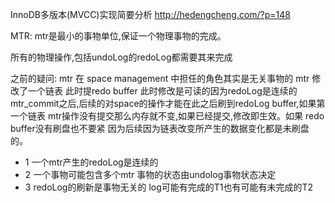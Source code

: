 InnoDB多版本(MVCC)实现简要分析
http://hedengcheng.com/?p=148

MTR:
mtr是最小的事物单位,保证一个物理事物的完成。

所有的物理操作,包括undoLog的redoLog都需要其来完成


之前的疑问:
mtr 在 space management 中担任的角色其实是无关事物的
mtr 修改了一个链表 此时提redo buffer 此时修改是可读的因为redoLog是连续的
mtr_commit之后,后续的对space的操作才能在此之后刷到redoLog buffer,如果第一个链表
mtr操作没有提交那么内存就不变,如果已经提交,修改即生效。如果 redo buffer没有刷盘也不要紧
因为后续因为链表改变所产生的数据变化都是未刷盘的。

* 1 一个mtr产生的redoLog是连续的
* 2 一个事物可能包含多个mtr 事物的状态由undolog事物状态决定
* 3 redoLog的刷新是事物无关的 log可能有完成的T1也有可能有未完成的T2
